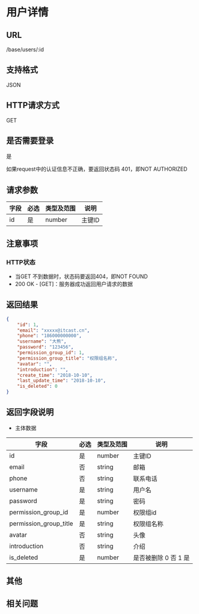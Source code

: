 # 用户详情

## URL

/base/users/:id

## 支持格式

JSON

## HTTP请求方式

GET

## 是否需要登录

是

如果request中的认证信息不正确，要返回状态码 401，即NOT AUTHORIZED

## 请求参数

字段 | 必选 | 类型及范围 | 说明
----|------|----------|-------------
id    |   是   | number    | 主键ID

## 注意事项

### HTTP状态

- 当GET 不到数据时，状态码要返回404，即NOT FOUND
- 200 OK - [GET]：服务器成功返回用户请求的数据

## 返回结果

```json
{
    "id": 1,
    "email": "xxxxx@itcast.cn",
    "phone": "186000000000",
    "username": "大熊",
    "password": "123456",
    "permission_group_id": 1,
    "permission_group_title": "权限组名称",
    "avatar": "",
    "introduction": "",
    "create_time": "2018-10-10",
    "last_update_time": "2018-10-10",
    "is_deleted": 0
}
```

## 返回字段说明

- 主体数据

字段 | 必选 | 类型及范围 | 说明
----|------|----------|-------------
id                      |   是   | number  | 主键ID
email                   |   否   | string  | 邮箱
phone                   |   否   | string  | 联系电话
username                |   是   | string  | 用户名
password                |   是   | string  | 密码
permission_group_id     |   是   | number  | 权限组id
permission_group_title  |   是   | string  | 权限组名称
avatar                  |   否   | string  | 头像
introduction            |   否   | string  | 介绍
is_deleted              |   是   | number  | 是否被删除 0 否 1 是

## 其他

## 相关问题
